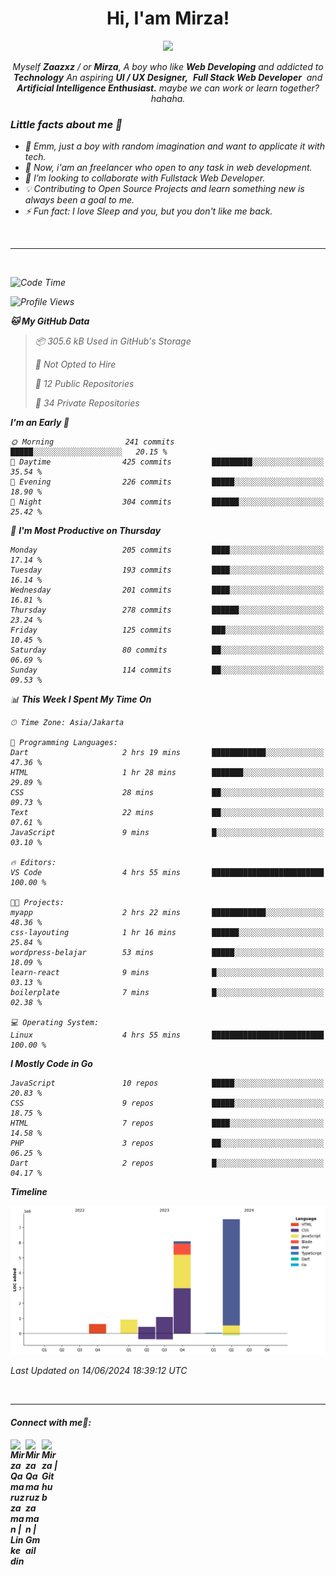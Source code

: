 <h1 align="center">Hi, I'am Mirza!</h1>
<p align="center">
  <a href="https://github.com/Ratheshan03/readme-typing-svg"><img src="https://readme-typing-svg.herokuapp.com?lines=UI+/+UX+Designer;Full+Stack+Web+Developer;IT+Enthusiast;Artificial+Intelligence+Addicted;&center=true&width=500&height=50"></a>
</p>

<p align="center">
  <em>
    Myself <b>Zaazxz</b> / or <b>Mirza</b>, A boy who like <b>Web Developing</b> and addicted to <b>Technology</b>
    An aspiring <b>UI / UX Designer,</b>&nbsp; <b>Full Stack Web Developer</b>&nbsp; and <b> Artificial Intelligence Enthusiast.</b> maybe we can work or learn together? hahaha.
  <br>
</p>

<h3>Little facts about me 🧑</h3>

- 🧞 Emm, just a boy with random imagination and want to applicate it with tech.
- 🔭 Now, i'am an freelancer who open to any task in web development.
- 👯 I’m looking to collaborate with Fullstack Web Developer.
- 💡 Contributing to Open Source Projects and learn something new is always been a goal to me.
- ⚡ Fun fact: I love Sleep and you, but you don't like me back.
<br>

---

<br>

<!--START_SECTION:waka-->
![Code Time](http://img.shields.io/badge/Code%20Time-698%20hrs%2050%20mins-blue)

![Profile Views](http://img.shields.io/badge/Profile%20Views-2-blue)

**🐱 My GitHub Data** 

> 📦 305.6 kB Used in GitHub's Storage 
 > 
> 🚫 Not Opted to Hire
 > 
> 📜 12 Public Repositories 
 > 
> 🔑 34 Private Repositories 
 > 
**I'm an Early 🐤** 

```text
🌞 Morning                241 commits         █████░░░░░░░░░░░░░░░░░░░░   20.15 % 
🌆 Daytime                425 commits         █████████░░░░░░░░░░░░░░░░   35.54 % 
🌃 Evening                226 commits         █████░░░░░░░░░░░░░░░░░░░░   18.90 % 
🌙 Night                  304 commits         ██████░░░░░░░░░░░░░░░░░░░   25.42 % 
```
📅 **I'm Most Productive on Thursday** 

```text
Monday                   205 commits         ████░░░░░░░░░░░░░░░░░░░░░   17.14 % 
Tuesday                  193 commits         ████░░░░░░░░░░░░░░░░░░░░░   16.14 % 
Wednesday                201 commits         ████░░░░░░░░░░░░░░░░░░░░░   16.81 % 
Thursday                 278 commits         ██████░░░░░░░░░░░░░░░░░░░   23.24 % 
Friday                   125 commits         ███░░░░░░░░░░░░░░░░░░░░░░   10.45 % 
Saturday                 80 commits          ██░░░░░░░░░░░░░░░░░░░░░░░   06.69 % 
Sunday                   114 commits         ██░░░░░░░░░░░░░░░░░░░░░░░   09.53 % 
```


📊 **This Week I Spent My Time On** 

```text
🕑︎ Time Zone: Asia/Jakarta

💬 Programming Languages: 
Dart                     2 hrs 19 mins       ████████████░░░░░░░░░░░░░   47.36 % 
HTML                     1 hr 28 mins        ███████░░░░░░░░░░░░░░░░░░   29.89 % 
CSS                      28 mins             ██░░░░░░░░░░░░░░░░░░░░░░░   09.73 % 
Text                     22 mins             ██░░░░░░░░░░░░░░░░░░░░░░░   07.61 % 
JavaScript               9 mins              █░░░░░░░░░░░░░░░░░░░░░░░░   03.10 % 

🔥 Editors: 
VS Code                  4 hrs 55 mins       █████████████████████████   100.00 % 

🐱‍💻 Projects: 
myapp                    2 hrs 22 mins       ████████████░░░░░░░░░░░░░   48.36 % 
css-layouting            1 hr 16 mins        ██████░░░░░░░░░░░░░░░░░░░   25.84 % 
wordpress-belajar        53 mins             █████░░░░░░░░░░░░░░░░░░░░   18.09 % 
learn-react              9 mins              █░░░░░░░░░░░░░░░░░░░░░░░░   03.13 % 
boilerplate              7 mins              █░░░░░░░░░░░░░░░░░░░░░░░░   02.38 % 

💻 Operating System: 
Linux                    4 hrs 55 mins       █████████████████████████   100.00 % 
```

**I Mostly Code in Go** 

```text
JavaScript               10 repos            █████░░░░░░░░░░░░░░░░░░░░   20.83 % 
CSS                      9 repos             █████░░░░░░░░░░░░░░░░░░░░   18.75 % 
HTML                     7 repos             ████░░░░░░░░░░░░░░░░░░░░░   14.58 % 
PHP                      3 repos             ██░░░░░░░░░░░░░░░░░░░░░░░   06.25 % 
Dart                     2 repos             █░░░░░░░░░░░░░░░░░░░░░░░░   04.17 % 
```



**Timeline**

![Lines of Code chart](https://raw.githubusercontent.com/zaazxz/zaazxz/main/assets/bar_graph.png)


 Last Updated on 14/06/2024 18:39:12 UTC
<!--END_SECTION:waka-->

<br>

---

<h4> Connect with me🤝: <h4>
  </hr>
  <a href="https://www.linkedin.com/in/mirzaqamaruzzaman18/">
   <img align="left" alt=" Mirza Qamaruzzaman | Linkedin" width="24px" src="https://www.vectorlogo.zone/logos/linkedin/linkedin-icon.svg" />
  </a>
  <a href="mailto:mirzaqamaruzzaman18@gmail.com">
    <img align="left" alt=" Mirza Qamaruzzaman | Gmail" width="26px" src="https://www.vectorlogo.zone/logos/gmail/gmail-icon.svg" />
  </a>
   <a href="https://github.com/zaazxz">
    <img align="left" alt=" Mirza | Github" width="26px" src="https://www.vectorlogo.zone/logos/github/github-tile.svg" />
  </a>
  <br>
